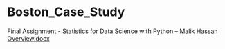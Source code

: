 # Boston_Case_Study
Final Assignment - Statistics for Data Science with Python – Malik Hassan
[Overview.docx](https://github.com/user-attachments/files/18629896/Overview.docx)
